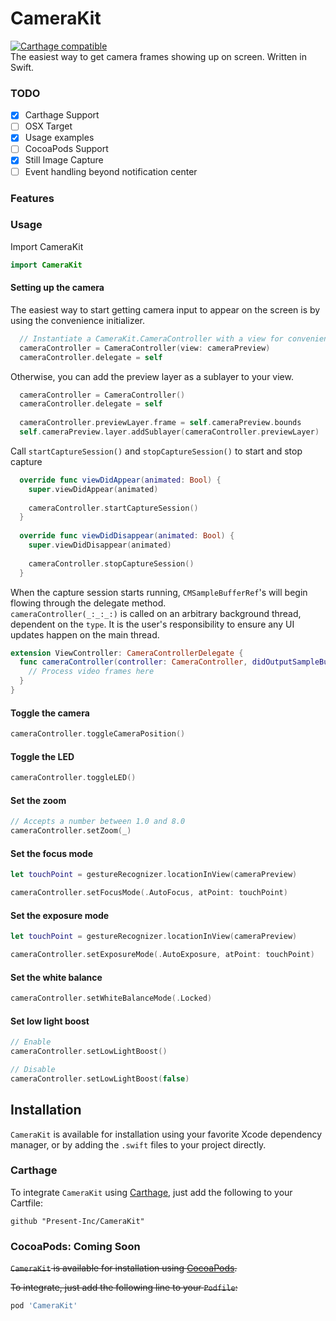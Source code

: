 # CameraKit
[![Carthage compatible](https://img.shields.io/badge/Carthage-compatible-4BC51D.svg?style=flat)](https://github.com/Carthage/Carthage)  
The easiest way to get camera frames showing up on screen. Written in Swift.

### TODO
- [x] Carthage Support
- [ ] OSX Target
- [x] Usage examples
- [ ] CocoaPods Support
- [x] Still Image Capture
- [ ] Event handling beyond notification center

### Features

### Usage

Import CameraKit

```Swift
import CameraKit
```

#### Setting up the camera

The easiest way to start getting camera input to appear on the screen is by using the convenience initializer.
```Swift
  // Instantiate a CameraKit.CameraController with a view for convenience
  cameraController = CameraController(view: cameraPreview)
  cameraController.delegate = self
```

Otherwise, you can add the preview layer as a sublayer to your view.
```Swift
  cameraController = CameraController()
  cameraController.delegate = self
  
  cameraController.previewLayer.frame = self.cameraPreview.bounds
  self.cameraPreview.layer.addSublayer(cameraController.previewLayer)

```
Call `startCaptureSession()` and `stopCaptureSession()` to start and stop capture

```Swift
  override func viewDidAppear(animated: Bool) {
    super.viewDidAppear(animated)
        
    cameraController.startCaptureSession()
  }
    
  override func viewDidDisappear(animated: Bool) {
    super.viewDidDisappear(animated)
        
    cameraController.stopCaptureSession()
  }
```

When the capture session starts running, `CMSampleBufferRef`'s will begin flowing through the delegate method.  
`cameraController(_:_:_:)` is called on an arbitrary background thread, dependent on the `type`. It is the user's responsibility to ensure any UI updates happen on the main thread.
```Swift
extension ViewController: CameraControllerDelegate {
  func cameraController(controller: CameraController, didOutputSampleBuffer sampleBuffer: CMSampleBufferRef, type: CameraController.FrameType) {
    // Process video frames here
  }
}
```

#### Toggle the camera

```Swift
cameraController.toggleCameraPosition()
```

#### Toggle the LED
```Swift
cameraController.toggleLED()
```

#### Set the zoom
```Swift
// Accepts a number between 1.0 and 8.0
cameraController.setZoom(_)
```

#### Set the focus mode
```Swift
let touchPoint = gestureRecognizer.locationInView(cameraPreview)

cameraController.setFocusMode(.AutoFocus, atPoint: touchPoint)
```

#### Set the exposure mode
```Swift
let touchPoint = gestureRecognizer.locationInView(cameraPreview)

cameraController.setExposureMode(.AutoExposure, atPoint: touchPoint)
```

#### Set the white balance
```Swift
cameraController.setWhiteBalanceMode(.Locked)
```

#### Set low light boost
```Swift
// Enable
cameraController.setLowLightBoost()

// Disable
cameraController.setLowLightBoost(false)
```

## Installation

`CameraKit` is available for installation using your favorite Xcode dependency manager, or by adding the `.swift` files to your project directly.

### Carthage
To integrate `CameraKit` using [Carthage](http://github.com/Carthage/Carthage/), just add the following to your Cartfile:
```
github "Present-Inc/CameraKit"
```

### CocoaPods: Coming Soon
~~`CameraKit` is available for installation using [CocoaPods](http://cocoapods.org/).~~

~~To integrate, just add the following line to your `Podfile`:~~

```ruby
pod 'CameraKit'
```
